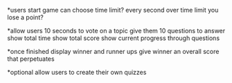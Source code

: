 *users start game
can choose time limit?
every second over time limit you lose a point?

*allow users 10 seconds to vote on a topic
give them 10 questions to answer
show total time
show total score
show current progress through questions

*once finished
display winner and runner ups
give winner an overall score that perpetuates

*optional
allow users to create their own quizzes